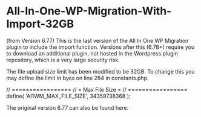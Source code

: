 # All-In-One-WP-Migration-With-Import-32GB

(from Version 6.77)
This is the last version of the All In One WP Migration plugin to include the import function. Versions after this (6.78+) require you to download an additional plugin, not hosted in the Wordpress plugin repository, which is a very large security risk.

The file upload size limit has been modified to be 32GB. To change this you may define the limit in byes on line 284 in constants.php.

// =================
// = Max File Size =
// =================
define( 'AI1WM_MAX_FILE_SIZE', 34359738368 );

The original version 6.77 can also be found here.	
